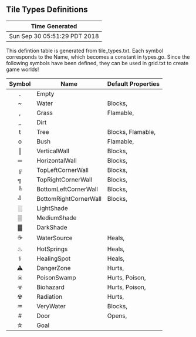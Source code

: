 
Tile Types Definitions
----------------------------------------------------------------------
 
Time Generated |
---------------|
Sun Sep 30 05:51:29 PDT 2018 |

This defintion table is generated from tile_types.txt.  Each symbol
corresponds to the Name, which becomes a constant in types.go.  Since
the following symbols have been defined, they can be used in grid.txt
to create game worlds!
 
| Symbol | Name | Default Properties  |
|:------:|------|---------------------|
| . | Empty |  |
| ~ | Water |  Blocks, |
| , | Grass |  Flamable, |
| _ | Dirt |  |
| t | Tree |  Blocks, Flamable, |
| o | Bush |  Flamable, |
| ║ | VerticalWall |  Blocks, |
| ═ | HorizontalWall |  Blocks, |
| ╔ | TopLeftCornerWall |  Blocks, |
| ╗ | TopRightCornerWall |  Blocks, |
| ╚ | BottomLeftCornerWall |  Blocks, |
| ╝ | BottomRightCornerWall |  Blocks, |
| ░ | LightShade |  |
| ▒ | MediumShade |  |
| ▓ | DarkShade |  |
| ☕ | WaterSource |  Heals, |
| ♨ | HotSprings |  Heals, |
| ⚕ | HealingSpot |  Heals, |
| ⚠ | DangerZone |  Hurts, |
| ☠ | PoisonSwamp |  Hurts, Poison, |
| ☣ | Biohazard |  Hurts, Poison, |
| ☢ | Radiation |  Hurts, |
| ♒ | VeryWater |  Blocks, |
| # | Door |  Opens, |
| ☆ | Goal |  |


